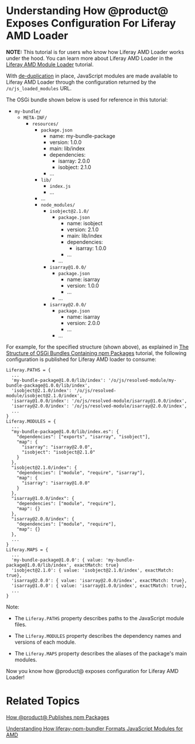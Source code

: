# Understanding How @product@ Exposes Configuration For Liferay AMD Loader [](id=how-liferay-portal-exposes-configuration-for-amd)

**NOTE:** This tutorial is for users who know how Liferay AMD Loader works under 
the hood. You can learn more about Liferay AMD Loader in the 
[Liferay AMD Module Loader](https://dev.liferay.com/develop/tutorials/-/knowledge_base/7-1/liferay-amd-module-loader) 
tutorial.

With [de-duplication](/develop/tutorials/-/knowledge_base/7-1/how-liferay-portal-publishes-npm-packages#package-deduplication) 
in place, JavaScript modules are made available to Liferay AMD Loader through
the configuration returned by the `/o/js_loaded_modules` URL.

The OSGi bundle shown below is used for reference in this tutorial:

- `my-bundle/`
    - `META-INF/`
        - `resources/`
            - `package.json`
                - name: my-bundle-package
                - version: 1.0.0
                - main: lib/index
                - dependencies:
                    - isarray: 2.0.0
                    - isobject: 2.1.0
                - ...
            - `lib/`
                - `index.js`
                - ...
            - ...
            - `node_modules/`
                - `isobject@2.1.0/`
                    - `package.json`
                        - name: isobject
                        - version: 2.1.0
                        - main: lib/index
                        - dependencies:
                            - isarray: 1.0.0
                        - ...
                    - ...
                - `isarray@1.0.0/`
                    - `package.json`
                        - name: isarray
                        - version: 1.0.0
                        - ...
                    - ...
                - `isarray@2.0.0/`
                    - `package.json`
                        - name: isarray
                        - version: 2.0.0
                        - ...
                    - ...

For example, for the specified structure (shown above), as explained in 
[The Structure of OSGi Bundles Containing npm Packages](/develop/tutorials/-/knowledge_base/7-1/the-structure-of-osgi-bundles-containing-npm-packages) 
tutorial, the following configuration is published for Liferay AMD loader to 
consume:

    Liferay.PATHS = {
      ...
      'my-bundle-package@1.0.0/lib/index': '/o/js/resolved-module/my-bundle-package@1.0.0/lib/index',
      'isobject@2.1.0/index': '/o/js/resolved-module/isobject@2.1.0/index',
      'isarray@1.0.0/index': '/o/js/resolved-module/isarray@1.0.0/index',
      'isarray@2.0.0/index': '/o/js/resolved-module/isarray@2.0.0/index',
      ...
    }
    Liferay.MODULES = {
      ...
      "my-bundle-package@1.0.0/lib/index.es": {
        "dependencies": ["exports", "isarray", "isobject"],
        "map": {
          "isarray": "isarray@2.0.0", 
          "isobject": "isobject@2.1.0"
        }
      },
      "isobject@2.1.0/index": {
        "dependencies": ["module", "require", "isarray"],
        "map": {
          "isarray": "isarray@1.0.0"
        }
      },
      "isarray@1.0.0/index": {
        "dependencies": ["module", "require"],
        "map": {}
      },
      "isarray@2.0.0/index": {
        "dependencies": ["module", "require"],
        "map": {}
      },
      ...
    }
    Liferay.MAPS = {
      ...
      'my-bundle-package@1.0.0': { value: 'my-bundle-package@1.0.0/lib/index', exactMatch: true}
      'isobject@2.1.0': { value: 'isobject@2.1.0/index', exactMatch: true},
      'isarray@2.0.0': { value: 'isarray@2.0.0/index', exactMatch: true},
      'isarray@1.0.0': { value: 'isarray@1.0.0/index', exactMatch: true},
      ...
    }

Note:

- The `Liferay.PATHS` property describes paths to the JavaScript module files.

- The `Liferay.MODULES` property describes the dependency names and versions of each module.

- The `Liferay.MAPS` property describes the aliases of the package's main modules.

Now you know how @product@ exposes configuration for Liferay AMD Loader!

# Related Topics [](id=related-topics)

[How @product@ Publishes npm Packages](/develop/tutorials/-/knowledge_base/7-1/how-liferay-portal-publishes-npm-packages)

[Understanding How liferay-npm-bundler Formats JavaScript Modules for AMD](/develop/tutorials/-/knowledge_base/7-1/understanding-how-liferay-npm-bundler-formats-javascript-modules-for-amd)
